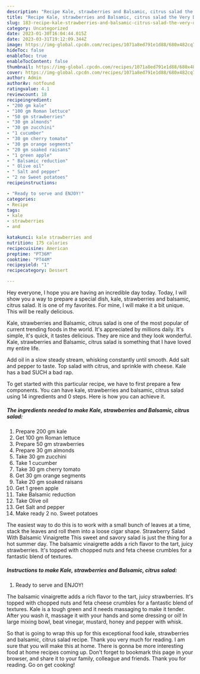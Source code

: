 ```yaml
---
description: "Recipe Kale, strawberries and Balsamic, citrus salad the Very Delicious}"
title: "Recipe Kale, strawberries and Balsamic, citrus salad the Very Delicious}"
slug: 183-recipe-kale-strawberries-and-balsamic-citrus-salad-the-very-delicious
category: Uncategorized
date: 2023-01-30T16:04:44.015Z
date: 2023-03-31T19:12:09.344Z
image: https://img-global.cpcdn.com/recipes/1071a8ed791e1d88/680x482cq70/kale-strawberries-and-balsamic-citrus-salad-recipe-main-photo.jpg
hideToc: false
enableToc: true
enableTocContent: false
thumbnail: https://img-global.cpcdn.com/recipes/1071a8ed791e1d88/680x482cq70/kale-strawberries-and-balsamic-citrus-salad-recipe-main-photo.jpg
cover: https://img-global.cpcdn.com/recipes/1071a8ed791e1d88/680x482cq70/kale-strawberries-and-balsamic-citrus-salad-recipe-main-photo.jpg
author: Admin
authorAv: notfound
ratingvalue: 4.1
reviewcount: 18
recipeingredient:
- "200 gm kale"
- "100 gm Roman lettuce"
- "50 gm strawberries"
- "30 gm almonds"
- "30 gm zucchini"
- "1 cucumber"
- "30 gm cherry tomato"
- "30 gm orange segments"
- "20 gm soaked raisans"
- "1 green apple"
- " Balsamic reduction"
- " Olive oil"
- " Salt and pepper"
- "2 no Sweet potatoes"
recipeinstructions:

- "Ready to serve and ENJOY!"
categories:
- Recipe
tags:
- kale
- strawberries
- and

katakunci: kale strawberries and 
nutrition: 175 calories
recipecuisine: American
preptime: "PT36M"
cooktime: "PT44M"
recipeyield: "1"
recipecategory: Dessert

---
```



Hey everyone, I hope you are having an incredible day today. Today, I will show you a way to prepare a special dish, kale, strawberries and balsamic, citrus salad. It is one of my favorites. For mine, I will make it a bit unique. This will be really delicious.

Kale, strawberries and Balsamic, citrus salad is one of the most popular of current trending foods in the world. It's appreciated by millions daily. It's simple, it's quick, it tastes delicious. They are nice and they look wonderful. Kale, strawberries and Balsamic, citrus salad is something that I have loved my entire life.

Add oil in a slow steady stream, whisking constantly until smooth. Add salt and pepper to taste. Top salad with citrus, and sprinkle with cheese. Kale has a bad SUCH a bad rap.


To get started with this particular recipe, we have to first prepare a few components. You can have kale, strawberries and balsamic, citrus salad using 14 ingredients and 0 steps. Here is how you can achieve it.

<!--inarticleads1-->

##### The ingredients needed to make Kale, strawberries and Balsamic, citrus salad:

1. Prepare 200 gm kale
1. Get 100 gm Roman lettuce
1. Prepare 50 gm strawberries
1. Prepare 30 gm almonds
1. Take 30 gm zucchini
1. Take 1 cucumber
1. Take 30 gm cherry tomato
1. Get 30 gm orange segments
1. Take 20 gm soaked raisans
1. Get 1 green apple
1. Take  Balsamic reduction
1. Take  Olive oil
1. Get  Salt and pepper
1. Make ready 2 no. Sweet potatoes


The easiest way to do this is to work with a small bunch of leaves at a time, stack the leaves and roll them into a loose cigar shape. Strawberry Salad With Balsamic Vinaigrette This sweet and savory salad is just the thing for a hot summer day. The balsamic vinaigrette adds a rich flavor to the tart, juicy strawberries. It&#39;s topped with chopped nuts and feta cheese crumbles for a fantastic blend of textures. 

<!--inarticleads2-->

##### Instructions to make Kale, strawberries and Balsamic, citrus salad:


1. Ready to serve and ENJOY!

The balsamic vinaigrette adds a rich flavor to the tart, juicy strawberries. It&#39;s topped with chopped nuts and feta cheese crumbles for a fantastic blend of textures. Kale is a tough green and it needs massaging to make it tender. After you wash it, massage it with your hands and some dressing or oil! In large mixing bowl, beat vinegar, mustard, honey and pepper with whisk. 

So that is going to wrap this up for this exceptional food kale, strawberries and balsamic, citrus salad recipe. Thank you very much for reading. I am sure that you will make this at home. There is gonna be more interesting food at home recipes coming up. Don't forget to bookmark this page in your browser, and share it to your family, colleague and friends. Thank you for reading. Go on get cooking!
